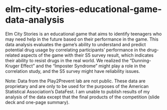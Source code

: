 # elm-city-stories-educational-game-data-analysis
Elm City Stories is an educational game that aims to identify teenagers who may need help in the future based on their performance in the game. This data analysis evaluates the game’s ability to understand and predict potential drug usage by correlating participants’ performance in the drug-related aspects of the game with their S5 survey result, which indicates their ability to resist drugs in the real world. We realized the “Dunning-Kruger Effect” and the “Imposter Syndrome” might play a role in the correlation study, and the S5 survey might have reliability issues. 


Note: Data from the Play2Prevent lab are not public. These data are proprietary and are only to be used for the purposes of the American Statistical Association’s DataFest.
I am unable to publish results of my analysis of the data except that the final products of the competition (slide deck and one-page summary).
